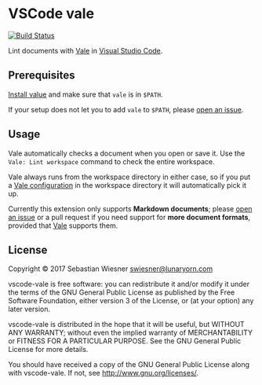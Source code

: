 # VSCode vale

[![Build Status](https://travis-ci.org/lunaryorn/vscode-vale.svg?branch=master)](https://travis-ci.org/lunaryorn/vscode-vale)

Lint documents with [Vale][] in [Visual Studio Code][code].

[vale]: https://valelint.github.io/docs/
[code]: https://code.visualstudio.com

## Prerequisites

[Install value][1] and make sure that `vale` is in `$PATH`.

If your setup does not let you to add `vale` to `$PATH`, please [open an issue][issue].

[1]: https://valelint.github.io/docs/#installation
[issue]: https://github.com/lunaryorn/vscode-value/issues/new

## Usage

Vale automatically checks a document when you open or save it.  Use the `Vale: Lint workspace` command to check the entire workspace.

Vale always runs from the workspace directory in either case, so if you put a [Vale configuration][config] in the workspace directory it will automatically pick it up.

Currently this extension only supports **Markdown documents**; please [open an issue][issue] or a pull request if you need support for **more document formats**, provided that [Vale][] supports them.

[config]: https://valelint.github.io/docs/config/

## License

Copyright © 2017  Sebastian Wiesner <swiesner@lunaryorn.com>

vscode-vale is free software: you can redistribute it and/or modify it under the terms of the GNU General Public License as published by the Free Software Foundation, either version 3 of the License, or (at your option) any later version.

vscode-vale is distributed in the hope that it will be useful, but WITHOUT ANY WARRANTY; without even the implied warranty of MERCHANTABILITY or FITNESS FOR A PARTICULAR PURPOSE.  See the GNU General Public License for more details.

You should have received a copy of the GNU General Public License along with vscode-vale.  If not, see <http://www.gnu.org/licenses/>.
